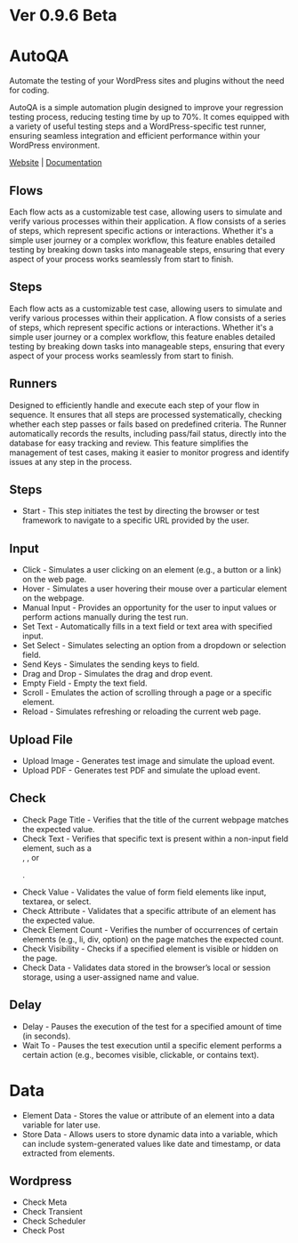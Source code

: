 # Ver 0.9.6 Beta

# AutoQA
Automate the testing of your WordPress sites and plugins without the need for coding.

AutoQA is a simple automation plugin designed to improve your regression testing process, reducing testing time by up to 70%. It comes equipped with a variety of useful testing steps and a WordPress-specific test runner, ensuring seamless integration and efficient performance within your WordPress environment.

[Website](https://julsterobias.github.io/autoqa/) | [Documentation](https://julsterobias.github.io/autoqa/documentation)

## Flows
Each flow acts as a customizable test case, allowing users to simulate and verify various processes within their application. A flow consists of a series of steps, which represent specific actions or interactions. Whether it's a simple user journey or a complex workflow, this feature enables detailed testing by breaking down tasks into manageable steps, ensuring that every aspect of your process works seamlessly from start to finish.

## Steps
Each flow acts as a customizable test case, allowing users to simulate and verify various processes within their application. A flow consists of a series of steps, which represent specific actions or interactions. Whether it's a simple user journey or a complex workflow, this feature enables detailed testing by breaking down tasks into manageable steps, ensuring that every aspect of your process works seamlessly from start to finish.

## Runners
Designed to efficiently handle and execute each step of your flow in sequence. It ensures that all steps are processed systematically, checking whether each step passes or fails based on predefined criteria. The Runner automatically records the results, including pass/fail status, directly into the database for easy tracking and review. This feature simplifies the management of test cases, making it easier to monitor progress and identify issues at any step in the process.

## Steps
- Start - This step initiates the test by directing the browser or test framework to navigate to a specific URL provided by the user.
## Input
- Click - Simulates a user clicking on an element (e.g., a button or a link) on the web page.
- Hover - Simulates a user hovering their mouse over a particular element on the webpage.
- Manual Input - Provides an opportunity for the user to input values or perform actions manually during the test run.
- Set Text - Automatically fills in a text field or text area with specified input.
- Set Select - Simulates selecting an option from a dropdown or selection field.
- Send Keys - Simulates the sending keys to field.
- Drag and Drop - Simulates the drag and drop event.
- Empty Field - Empty the text field.
- Scroll - Emulates the action of scrolling through a page or a specific element.
- Reload - Simulates refreshing or reloading the current web page.
## Upload File
- Upload Image - Generates test image and simulate the upload event.
- Upload PDF - Generates test PDF and simulate the upload event.
## Check
- Check Page Title - Verifies that the title of the current webpage matches the expected value.
- Check Text - Verifies that specific text is present within a non-input field element, such as a <div>, <span>, or <p>.
- Check Value - Validates the value of form field elements like input, textarea, or select.
- Check Attribute - Validates that a specific attribute of an element has the expected value.
- Check Element Count - Verifies the number of occurrences of certain elements (e.g., li, div, option) on the page matches the expected count.
- Check Visibility - Checks if a specified element is visible or hidden on the page.
- Check Data - Validates data stored in the browser’s local or session storage, using a user-assigned name and value.
## Delay
- Delay - Pauses the execution of the test for a specified amount of time (in seconds).
- Wait To - Pauses the test execution until a specific element performs a certain action (e.g., becomes visible, clickable, or contains text).
# Data
- Element Data - Stores the value or attribute of an element into a data variable for later use.
- Store Data - Allows users to store dynamic data into a variable, which can include system-generated values like date and timestamp, or data extracted from elements.
## Wordpress
- Check Meta
- Check Transient
- Check Scheduler
- Check Post